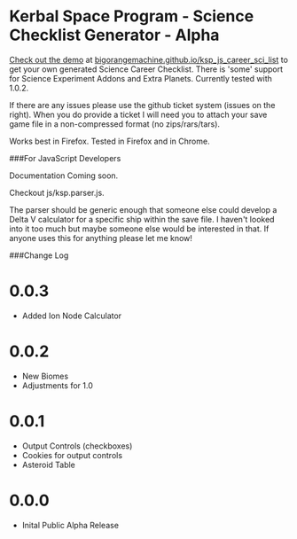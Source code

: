 Kerbal Space Program - Science Checklist Generator - Alpha
======================
[Check out the demo](http://bigorangemachine.github.io/ksp_js_career_sci_list) at [bigorangemachine.github.io/ksp_js_career_sci_list](http://bigorangemachine.github.io/ksp_js_career_sci_list) to get your own generated Science Career Checklist.  There is 'some' support for Science Experiment Addons and Extra Planets.  Currently tested with 1.0.2.

If there are any issues please use the github ticket system (issues on the right).  When you do provide a ticket I will need you to attach your save game file in a non-compressed format (no zips/rars/tars).

Works best in Firefox.  Tested in Firefox and in Chrome.

###For JavaScript Developers

Documentation Coming soon.  

Checkout js/ksp.parser.js.  

The parser should be generic enough that someone else could develop a Delta V calculator for a specific ship within the save file.  I haven't looked into it too much but maybe someone else would be interested in that.  If anyone uses this for anything please let me know!



###Change Log

0.0.3
==================
- Added Ion Node Calculator

0.0.2
==================
- New Biomes
- Adjustments for 1.0

0.0.1
==================
- Output Controls (checkboxes)
- Cookies for output controls
- Asteroid Table

0.0.0
==================
- Inital Public Alpha Release
